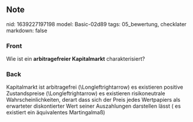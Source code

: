 ## Note
nid: 1639227197198
model: Basic-02d89
tags: 05_bewertung, checklater
markdown: false

### Front
Wie ist ein <b>arbitragefreier Kapitalmarkt</b> charakterisiert?

### Back
Kapitalmarkt ist arbitragefrei
\(\Longleftrightarrow\) es existieren positive Zustandspreise
\(\Longleftrightarrow\) es existieren risikoneutrale Wahrscheinlichkeiten, derart dass sich der Preis jedes Wertpapiers als erwarteter diskontierter Wert seiner Auszahlungen darstellen lässt ( es existiert ein äquivalentes Martingalmaß)
